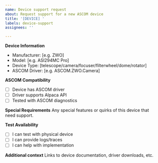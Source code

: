 ```yaml
---
name: Device support request
about: Request support for a new ASCOM device
title: '[DEVICE] '
labels: device-support
assignees: ''

---
```


**Device Information**
- Manufacturer: [e.g. ZWO]
- Model: [e.g. ASI294MC Pro]
- Device Type: [telescope/camera/focuser/filterwheel/dome/rotator]
- ASCOM Driver: [e.g. ASCOM.ZWO.Camera]

**ASCOM Compatibility**
- [ ] Device has ASCOM driver
- [ ] Driver supports Alpaca API
- [ ] Tested with ASCOM diagnostics

**Special Requirements**
Any special features or quirks of this device that need support.

**Test Availability**
- [ ] I can test with physical device
- [ ] I can provide logs/traces
- [ ] I can help with implementation

**Additional context**
Links to device documentation, driver downloads, etc.